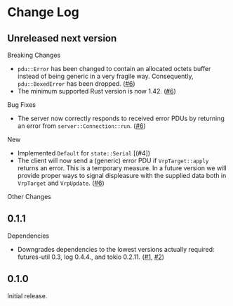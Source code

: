 # Change Log

## Unreleased next version

Breaking Changes

* `pdu::Error` has been changed to contain an allocated octets buffer
  instead of being generic in a very fragile way. Consequently,
  `pdu::BoxedError` has been dropped. ([#6])
* The minimum supported Rust version is now 1.42. ([#6])

Bug Fixes

* The server now correctly responds to received error PDUs by returning an
  error from `server::Connection::run`. ([#6])

New

* Implemented `Default` for `state::Serial` [(#4])
* The client will now send a (generic) error PDU if `VrpTarget::apply`
  returns an error. This is a temporary measure. In a future version we
  will provide proper ways to signal displeasure with the supplied data
  both in `VrpTarget` and `VrpUpdate`. ([#6])

Other Changes

[#4]: https://github.com/NLnetLabs/rpki-rtr/pull/4
[#6]: https://github.com/NLnetLabs/rpki-rtr/pull/6


## 0.1.1

Dependencies

* Downgrades dependencies to the lowest versions actually required:
  futures-util 0.3, log 0.4.4., and tokio 0.2.11. ([#1], [#2])

[#1]: https://github.com/NLnetLabs/rpki-rtr/pull/1
[#2]: https://github.com/NLnetLabs/rpki-rtr/pull/2


## 0.1.0

Initial release.

